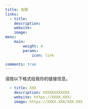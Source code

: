 ```yaml
---
title: 友链
links:
  - title: 
    description: 
    website: 
    image: 
menu:
    main: 
        weight: 4
        params:
            icon: link

comments: true
---
```

请按以下格式给我你的链接信息。

```yaml
  - title: XXX
    description: XXXXXXXXXXXX
    website: https://XXXX.XXX/
    image: https://XXXX.XXX/XXX.XXX
```

